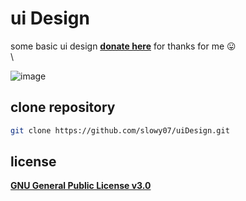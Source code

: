 # ui Design
some basic ui design [**donate here**](https://sociabuzz.com/slowy07/tribe) for thanks for me :stuck_out_tongue: \
\ 

![image](https://www.incimages.com/uploaded_files/image/1920x1080/getty_837392998_411522.jpg)


## clone repository
```bash
git clone https://github.com/slowy07/uiDesign.git
```
## license
[**GNU General Public License v3.0**](https://github.com/slowy07/uiDesign/blob/main/LICENSE)
